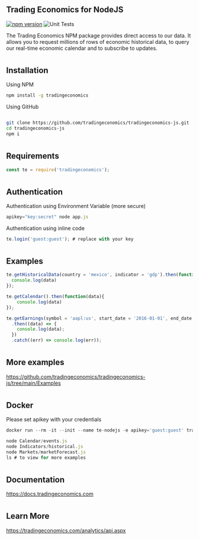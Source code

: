 ## Trading Economics for NodeJS

[![npm version](https://img.shields.io/npm/v/tradingeconomics.svg)](https://www.npmjs.com/package/tradingeconomics) ![Unit Tests](https://github.com/tradingeconomics/tradingeconomics-js/actions/workflows/tests.yml/badge.svg) 

The Trading Economics NPM package provides direct access to our data. It allows you to request millions of rows of economic historical data, to query our real-time economic calendar and to subscribe to updates. 


#

## Installation

Using NPM

```bash
npm install -g tradingeconomics
```

Using GitHub

```bash

git clone https://github.com/tradingeconomics/tradingeconomics-js.git
cd tradingeconomics-js
npm i
```

#

## Requirements

```javascript
const te = require('tradingeconomics');
```

#

## Authentication

Authentication using Environment Variable (more secure)

```javascript
apikey="key:secret" node app.js
```

Authentication using inline code

```javascript
te.login('guest:guest'); # replace with your key
```

#

## Examples

```javascript
te.getHistoricalData(country = 'mexico', indicator = 'gdp').then(function(data){
  console.log(data)       
});
```

```javascript
te.getCalendar().then(function(data){
    console.log(data)       
});
```

```javascript
te.getEarnings(symbol = 'aapl:us', start_date = '2016-01-01', end_date = '2017-12-31')
  .then((data) => {
    console.log(data);
  })
  .catch((err) => console.log(err));
```

#

## More examples

https://github.com/tradingeconomics/tradingeconomics-js/tree/main/Examples

#

## Docker

Please set apikey with your credentials

```javascript
docker run --rm -it --init --name te-nodejs -e apikey='guest:guest' tradingeconomics/nodejs:latest sh
```

```javascript
node Calendar/events.js
node Indicators/historical.js
node Markets/marketForecast.js
ls # to view for more examples
```
#

## Documentation
https://docs.tradingeconomics.com

#

## Learn More

https://tradingeconomics.com/analytics/api.aspx



